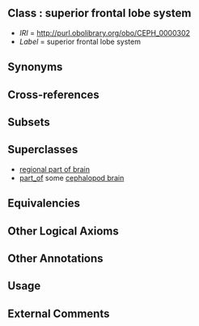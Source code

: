
## Class : superior frontal lobe system

 * *IRI* = http://purl.obolibrary.org/obo/CEPH_0000302
 * *Label* = superior frontal lobe system

## Synonyms


## Cross-references


## Subsets


## Superclasses

 * [regional part of brain](../../UBERON/16/UBERON_0002616.md)
 * [part_of](../../BFO/50/BFO_0000050.md) some [cephalopod brain](../../CEPH/35/CEPH_0000035.md)

## Equivalencies


## Other Logical Axioms


## Other Annotations


## Usage


## External Comments

